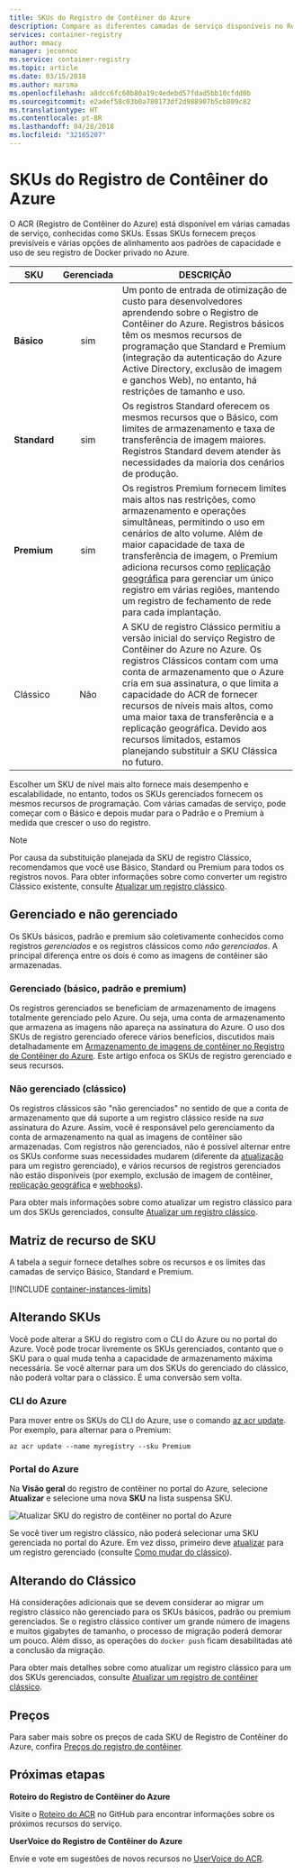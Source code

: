 ```yaml
---
title: SKUs do Registro de Contêiner do Azure
description: Compare as diferentes camadas de serviço disponíveis no Registro de Contêiner do Azure.
services: container-registry
author: mmacy
manager: jeconnoc
ms.service: container-registry
ms.topic: article
ms.date: 03/15/2018
ms.author: marsma
ms.openlocfilehash: a8dcc6fc60b80a19c4edebd57fdad5bb10cfdd0b
ms.sourcegitcommit: e2adef58c03b0a780173df2d988907b5cb809c82
ms.translationtype: HT
ms.contentlocale: pt-BR
ms.lasthandoff: 04/28/2018
ms.locfileid: "32165207"
---
```

# <a name="azure-container-registry-skus"></a>SKUs do Registro de Contêiner do Azure

O ACR (Registro de Contêiner do Azure) está disponível em várias camadas de serviço, conhecidas como SKUs. Essas SKUs fornecem preços previsíveis e várias opções de alinhamento aos padrões de capacidade e uso de seu registro de Docker privado no Azure.

| SKU | Gerenciada | DESCRIÇÃO |
| --- | :-------: | ----------- |
| **Básico** | sim | Um ponto de entrada de otimização de custo para desenvolvedores aprendendo sobre o Registro de Contêiner do Azure. Registros básicos têm os mesmos recursos de programação que Standard e Premium (integração da autenticação do Azure Active Directory, exclusão de imagem e ganchos Web), no entanto, há restrições de tamanho e uso. |
| **Standard** | sim | Os registros Standard oferecem os mesmos recursos que o Básico, com limites de armazenamento e taxa de transferência de imagem maiores. Registros Standard devem atender às necessidades da maioria dos cenários de produção. |
| **Premium** | sim | Os registros Premium fornecem limites mais altos nas restrições, como armazenamento e operações simultâneas, permitindo o uso em cenários de alto volume. Além de maior capacidade de taxa de transferência de imagem, o Premium adiciona recursos como [replicação geográfica][container-registry-geo-replication] para gerenciar um único registro em várias regiões, mantendo um registro de fechamento de rede para cada implantação. |
| Clássico | Não  | A SKU de registro Clássico permitiu a versão inicial do serviço Registro de Contêiner do Azure no Azure. Os registros Clássicos contam com uma conta de armazenamento que o Azure cria em sua assinatura, o que limita a capacidade do ACR de fornecer recursos de níveis mais altos, como uma maior taxa de transferência e a replicação geográfica. Devido aos recursos limitados, estamos planejando substituir a SKU Clássica no futuro. |

Escolher um SKU de nível mais alto fornece mais desempenho e escalabilidade, no entanto, todos os SKUs gerenciados fornecem os mesmos recursos de programação. Com várias camadas de serviço, pode começar com o Básico e depois mudar para o Padrão e o Premium à medida que crescer o uso do registro.

> [!NOTE]
> Por causa da substituição planejada da SKU de registro Clássico, recomendamos que você use Básico, Standard ou Premium para todos os registros novos. Para obter informações sobre como converter um registro Clássico existente, consulte [Atualizar um registro clássico][container-registry-upgrade].
>

## <a name="managed-vs-unmanaged"></a>Gerenciado e não gerenciado

Os SKUs básicos, padrão e premium são coletivamente conhecidos como registros *gerenciados* e os registros clássicos como *não gerenciados*. A principal diferença entre os dois é como as imagens de contêiner são armazenadas.

### <a name="managed-basic-standard-premium"></a>Gerenciado (básico, padrão e premium)

Os registros gerenciados se beneficiam de armazenamento de imagens totalmente gerenciado pelo Azure. Ou seja, uma conta de armazenamento que armazena as imagens não apareça na assinatura do Azure. O uso dos SKUs de registro gerenciado oferece vários benefícios, discutidos mais detalhadamente em [Armazenamento de imagens de contêiner no Registro de Contêiner do Azure][container-registry-storage]. Este artigo enfoca os SKUs de registro gerenciado e seus recursos.

### <a name="unmanaged-classic"></a>Não gerenciado (clássico)

Os registros clássicos são "não gerenciados" no sentido de que a conta de armazenamento que dá suporte a um registro clássico reside na *sua* assinatura do Azure. Assim, você é responsável pelo gerenciamento da conta de armazenamento na qual as imagens de contêiner são armazenadas. Com registros não gerenciados, não é possível alternar entre os SKUs conforme suas necessidades mudarem (diferente da [atualização][container-registry-upgrade] para um registro gerenciado), e vários recursos de registros gerenciados não estão disponíveis (por exemplo, exclusão de imagem de contêiner, [replicação geográfica][container-registry-geo-replication] e [webhooks][container-registry-webhook]).

Para obter mais informações sobre como atualizar um registro clássico para um dos SKUs gerenciados, consulte [Atualizar um registro clássico][container-registry-upgrade].

## <a name="sku-feature-matrix"></a>Matriz de recurso de SKU

A tabela a seguir fornece detalhes sobre os recursos e os limites das camadas de serviço Básico, Standard e Premium.

[!INCLUDE [container-instances-limits](../../includes/container-registry-limits.md)]

## <a name="changing-skus"></a>Alterando SKUs

Você pode alterar a SKU do registro com o CLI do Azure ou no portal do Azure. Você pode trocar livremente os SKUs gerenciados, contanto que o SKU para o qual muda tenha a capacidade de armazenamento máxima necessária. Se você alternar para um dos SKUs do gerenciado do clássico, não poderá voltar para o clássico. É uma conversão sem volta.

### <a name="azure-cli"></a>CLI do Azure

Para mover entre os SKUs do CLI do Azure, use o comando [az acr update][az-acr-update]. Por exemplo, para alternar para o Premium:

```azurecli
az acr update --name myregistry --sku Premium
```

### <a name="azure-portal"></a>Portal do Azure

Na **Visão geral** do registro de contêiner no portal do Azure, selecione **Atualizar** e selecione uma nova **SKU** na lista suspensa SKU.

![Atualizar SKU do registro de contêiner no portal do Azure][update-registry-sku]

Se você tiver um registro clássico, não poderá selecionar uma SKU gerenciada no portal do Azure. Em vez disso, primeiro deve [atualizar][container-registry-upgrade] para um registro gerenciado (consulte [Como mudar do clássico](#changing-from-classic)).

## <a name="changing-from-classic"></a>Alterando do Clássico

Há considerações adicionais que se devem considerar ao migrar um registro clássico não gerenciado para os SKUs básicos, padrão ou premium gerenciados. Se o registro clássico contiver um grande número de imagens e muitos gigabytes de tamanho, o processo de migração poderá demorar um pouco. Além disso, as operações do `docker push` ficam desabilitadas até a conclusão da migração.

Para obter mais detalhes sobre como atualizar um registro clássico para um dos SKUs gerenciados, consulte [Atualizar um registro de contêiner clássico][container-registry-upgrade].

## <a name="pricing"></a>Preços

Para saber mais sobre os preços de cada SKU de Registro de Contêiner do Azure, confira [Preços do registro de contêiner][container-registry-pricing].

## <a name="next-steps"></a>Próximas etapas

**Roteiro do Registro de Contêiner do Azure**

Visite o [Roteiro do ACR][acr-roadmap] no GitHub para encontrar informações sobre os próximos recursos do serviço.

**UserVoice do Registro de Contêiner do Azure**

Envie e vote em sugestões de novos recursos no [UserVoice do ACR][container-registry-uservoice].

<!-- IMAGES -->
[update-registry-sku]: ./media/container-registry-skus/update-registry-sku.png

<!-- LINKS - External -->
[acr-roadmap]: https://aka.ms/acr/roadmap
[container-registry-pricing]: https://azure.microsoft.com/pricing/details/container-registry/
[container-registry-uservoice]: https://feedback.azure.com/forums/903958-azure-container-registry

<!-- LINKS - Internal -->
[az-acr-update]: /cli/azure/acr#az_acr_update
[container-registry-geo-replication]: container-registry-geo-replication.md
[container-registry-upgrade]: container-registry-upgrade.md
[container-registry-storage]: container-registry-storage.md
[container-registry-webhook]: container-registry-webhook.md
